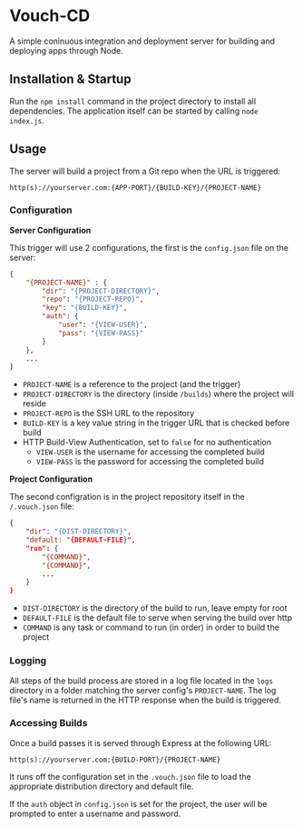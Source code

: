 # Vouch-CD

A simple coninuous integration and deployment server for building and deploying apps through Node.

## Installation & Startup

Run the `npm install` command in the project directory to install all dependencies. The application 
itself can be started by calling `node index.js`.

## Usage

The server will build a project from a Git repo when the URL is triggered:

```
http(s)://yourserver.com:{APP-PORT}/{BUILD-KEY}/{PROJECT-NAME}
```

### Configuration

**Server Configuration**

This trigger will use 2 configurations, the first is the `config.json` file on the server:

```json
{
    "{PROJECT-NAME}" : {
        "dir": "{PROJECT-DIRECTORY}",
        "repo": "{PROJECT-REPO}",
        "key": "{BUILD-KEY}",
        "auth": {
            "user": "{VIEW-USER}",
            "pass": "{VIEW-PASS}"
        }
    },
    ...
}
```

* `PROJECT-NAME` is a reference to the project (and the trigger)
* `PROJECT-DIRECTORY` is the directory (inside `/builds`) where the project will reside
* `PROJECT-REPO` is the SSH URL to the repository
* `BUILD-KEY` is a key value string in the trigger URL that is checked before build
* HTTP Build-View Authentication, set to `false` for no authentication
    * `VIEW-USER` is the username for accessing the completed build
    * `VIEW-PASS` is the password for accessing the completed build

**Project Configuration**

The second configration is in the project repository itself in the `/.vouch.json` file:

```json
{
    "dir": "{DIST-DIRECTORY}",
    "default: "{DEFAULT-FILE}",
    "run": {
        "{COMMAND}",
        "{COMMAND}",
        ...
    }
}
```

* `DIST-DIRECTORY` is the directory of the build to run, leave empty for root
* `DEFAULT-FILE` is the default file to serve when serving the build over http
* `COMMAND` is any task or command to run (in order) in order to build the project

### Logging

All steps of the build process are stored in a log file located in the `logs` directory 
in a folder matching the server config's `PROJECT-NAME`. The log file's name is returned 
in the HTTP response when the build is triggered.

### Accessing Builds

Once a build passes it is served through Express at the following URL:

```
http(s)://yourserver.com:{BUILD-PORT}/{PROJECT-NAME}
```

It runs off the configuration set in the `.vouch.json` file to load the appropriate distribution 
directory and default file.

If the `auth` object in `config.json` is set for the project, the user will be prompted to enter a username and password.

